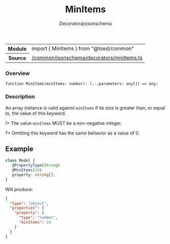 
<header class="symbol-info-header"><h1 id="minitems">MinItems</h1><label class="symbol-info-type-label decorator">Decorator</label><label class="api-type-label ajv" title="ajv">ajv</label><label class="api-type-label jsonschema" title="jsonschema">jsonschema</label></header>
<!-- summary -->
<section class="symbol-info"><table class="is-full-width"><tbody><tr><th>Module</th><td><div class="lang-typescript"><span class="token keyword">import</span> { MinItems }&nbsp;<span class="token keyword">from</span>&nbsp;<span class="token string">"@tsed/common"</span></div></td></tr><tr><th>Source</th><td><a href="https://github.com/Romakita/ts-express-decorators/blob/v4.6.0/src//common/jsonschema/decorators/minItems.ts#L0-L0">/common/jsonschema/decorators/minItems.ts</a></td></tr></tbody></table></section>
<!-- overview -->


### Overview


<pre><code class="typescript-lang ">function <span class="token function">MinItems</span><span class="token punctuation">(</span>minItems<span class="token punctuation">:</span> <span class="token keyword">number</span><span class="token punctuation">)</span><span class="token punctuation">:</span> <span class="token punctuation">(</span>...parameters<span class="token punctuation">:</span> <span class="token keyword">any</span><span class="token punctuation">[</span><span class="token punctuation">]</span><span class="token punctuation">)</span> => <span class="token keyword">any</span><span class="token punctuation">;</span></code></pre>


<!-- Parameters -->

<!-- Description -->


### Description

An array instance is valid against `minItems` if its size is greater than, or equal to, the value of this keyword.

!> The value `minItems` MUST be a non-negative integer.

?> Omitting this keyword has the same behavior as a value of 0.

## Example

```typescript
class Model {
   @PropertyType(String)
   @MinItems(10)
   property: string[];
}
```

Will produce:

```json
{
  "type": "object",
  "properties": {
    "property": {
      "type": "number",
      "minItems": 10
    }
  }
}
```

<!-- Members -->

